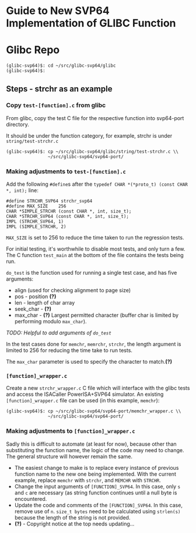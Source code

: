 # Guide to New SVP64 Implementation of GLIBC Function

# Glibc Repo

    (glibc-svp64)$: cd ~/src/glibc-svp64/glibc
    (glibc-svp64)$:

## Steps - strchr as an example

### Copy `test-[function].c` from glibc

From glibc, copy the test C file for the respective function
into svp64-port directory.

It should be under the function category, for example, strchr is
under `string/test-strchr.c`

    (glibc-svp64)$: cp ~/src/glibc-svp64/glibc/string/test-strchr.c \\
                    ~/src/glibc-svp64/svp64-port/

### Making adjustments to `test-[function].c`

Add the following `#define`s after the
`typedef CHAR *(*proto_t) (const CHAR *, int);` line:

    #define STRCHR_SVP64 strchr_svp64
    #define MAX_SIZE    256
    CHAR *SIMPLE_STRCHR (const CHAR *, int, size_t);
    CHAR *STRCHR_SVP64 (const CHAR *, int, size_t);
    IMPL (STRCHR_SVP64, 1)
    IMPL (SIMPLE_STRCHR, 2)

`MAX_SIZE` is set to 256 to reduce the time taken to run the regression tests.

For initial testing, it's worthwhile to disable most tests,
and only turn a few. The C function `test_main` at the bottom of the file
contains the tests being run.

`do_test` is the function used for running a single test case, and
has five arguments:

- align (used for checking alignment to page size)
- pos - position **(?)**
- len - length of char array
- seek_char - **(?)**
- max_char - **(?)** Largest permitted character (buffer char is limited
by performing modulo `max_char`).

*TODO: Helpful to add arguments of `do_test`*

In the test cases done for `memchr`, `memrchr`, `strchr`, the length argument
is limited to 256 for reducing the time take to run tests.

The `max_char` parameter is used to specify the character to match.**(?)**

### `[function]_wrapper.c`

Create a new `strchr_wrapper.c` C file which will interface with the glibc
tests and access the ISACaller PowerISA+SVP64 simulator. An existing
`[function]_wrapper.c` file can be used (in this example, `memchr`):

    (glibc-svp64)$: cp ~/src/glibc-svp64/svp64-port/memchr_wrapper.c \\
                    ~/src/glibc-svp64/svp64-port/

### Making adjustments to `[function]_wrapper.c`

Sadly this is difficult to automate (at least for now), because other than
substituting the function name, the logic of the code may need to change.
The general structure will however remain the same.

- The easiest change to make is to replace every instance of previous function
name to the new one being implemented. With the current example,
replace `memchr` with `strchr`, and `MEMCHR` with `STRCHR`.
- Change the input arguments of `[FUNCTION]_SVP64`. In this case, only `s`
and `c` are necessary (as string function continues until a null byte
is encountered.
- Update the code and comments of the `[FUNCTION]_SVP64`. In this case, remove
use of `n`. `size_t bytes` need to be calculated using `strlen(s)` because
the length of the string is not provided.
- **(?)** - Copyright notice at the top needs updating...
